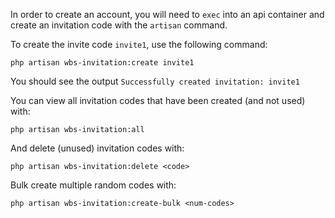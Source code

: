 In order to create an account, you will need to `exec` into an api container and create an invitation code with the `artisan` command.

To create the invite code `invite1`, use the following command:
```
php artisan wbs-invitation:create invite1
```
You should see the output `Successfully created invitation: invite1`

You can view all invitation codes that have been created (and not used) with: 
```
php artisan wbs-invitation:all
```

And delete (unused) invitation codes with:

```
php artisan wbs-invitation:delete <code>
```

Bulk create multiple random codes with:

```
php artisan wbs-invitation:create-bulk <num-codes>
```
